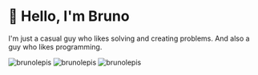 
  <h1>👋 Hello, I'm Bruno</h1>
  <p>I'm just a casual guy who likes solving and creating problems. And also a guy who likes programming.</p>
  <img src="https://github-readme-stats.vercel.app/api?username=brunolepis&show_icons=true&theme=dark&hide_border=true" alt="brunolepis" />
  <img src="https://github-readme-streak-stats.herokuapp.com?user=brunolepis&theme=dark&hide_border=true" alt="brunolepis" />
  <img src="https://github-readme-stats.vercel.app/api/top-langs/?username=brunolepis&layout=compact&theme=dark&hide_border=true" alt="brunolepis" />
